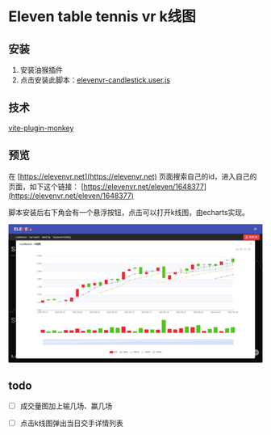 # Eleven table tennis vr k线图

## 安装
1. 安装油猴插件
2. 点击安装此脚本：[elevenvr-candlestick.user.js](https://github.com/shijianjs/elevenvr-candlestick/raw/master/dist/elevenvr-candlestick.user.js)

## 技术

[vite-plugin-monkey](https://github.com/lisonge/vite-plugin-monkey/blob/main/README_zh.md)

## 预览

在 [https://elevenvr.net](https://elevenvr.net) 页面搜索自己的id，进入自己的页面，如下这个链接：
[https://elevenvr.net/eleven/1648377](https://elevenvr.net/eleven/1648377)

脚本安装后右下角会有一个悬浮按钮，点击可以打开k线图，由echarts实现。

![预览图](./dist/screen_shot.jpg)

## todo
- [ ] 成交量图加上输几场、赢几场
- [ ] 点击k线图弹出当日交手详情列表

